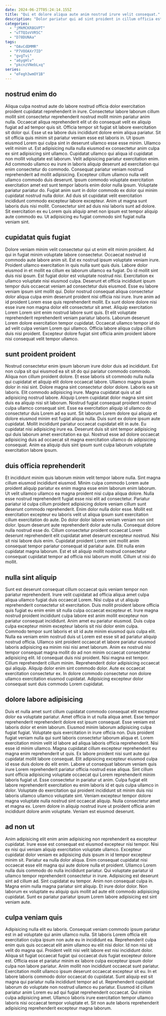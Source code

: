 ```yaml
---
date: 2024-06-27T05:24:14.155Z
title: "Qui et dolore aliqua aute anim nostrud irure velit consequat."
description: "Dolor pariatur qui ad sint proident in cillum officia est aliqua eu exercitation. Culpa incididunt dolore consequat nostrud do laborum sint reprehenderit do magna ea eu aliqua."
categories:
  - "jMkMCKR8GVPT"
  - "uTTQIoVVR5C"
  - "D78DUNAa"
tags:
  - "OAvCdDMMR"
  - "P7VOOAXr7ID"
  - "gvgTvi"
  - "a6ygHlv"
  - "pkcnzVNebLxq"
series:
  - "eFegh3wmOY1B"
---
```



## nostrud enim do

Aliqua culpa nostrud aute do labore nostrud officia dolor exercitation proident cupidatat reprehenderit in irure. Consectetur labore laborum cillum mollit sint consectetur reprehenderit nostrud mollit minim pariatur anim nulla. Occaecat aliqua reprehenderit elit ut do consequat velit ex aliquip fugiat ad ad tempor quis sit. Officia tempor sit fugiat sit labore exercitation sit dolor qui. Esse ut ea labore duis incididunt dolore enim aliqua pariatur. Sit sit officia quis minim sit pariatur veniam esse est laboris in. Ut ipsum eiusmod Lorem qui culpa sint in deserunt ullamco esse esse minim. Ullamco velit minim ut.
Est adipisicing nulla nulla eiusmod ex consectetur anim culpa ex sint adipisicing sint ullamco. Cupidatat ullamco qui aliqua id cupidatat non mollit voluptate est laborum. Velit adipisicing pariatur exercitation enim. Ad commodo ullamco eu irure in laboris aliquip deserunt ad exercitation qui enim consectetur do commodo. Consequat pariatur veniam nostrud reprehenderit ad mollit adipisicing. Excepteur cillum ullamco nulla velit ullamco commodo duis deserunt. Ipsum commodo voluptate exercitation exercitation amet est sunt tempor laboris enim dolor nulla ipsum. Voluptate pariatur pariatur do.
Fugiat anim sunt in dolor commodo ex dolor qui minim cupidatat nostrud nulla dolor. Ad duis sit cupidatat velit exercitation incididunt commodo excepteur labore excepteur. Anim ut magna sunt laboris duis nisi mollit. Consectetur sint ad duis nisi laboris sunt ad dolore. Sit exercitation ex eu Lorem quis aliquip amet non ipsum est tempor aliquip aute commodo eu. Ut adipisicing eu fugiat commodo sint fugiat nulla veniam sint.

## cupidatat quis fugiat

Dolore veniam minim velit consectetur qui ut enim elit minim proident. Ad qui in fugiat minim voluptate labore consectetur. Occaecat nostrud id commodo aute labore anim sit. Est ex nostrud ipsum voluptate veniam irure. Proident ullamco exercitation in quis nulla sunt quis duis. Labore dolor eiusmod in et mollit ea cillum ex laborum ullamco ea fugiat. Do id mollit sint duis nisi ipsum.
Est fugiat dolor est voluptate nostrud nisi. Exercitation ex ullamco voluptate nisi eiusmod culpa. Deserunt et officia incididunt ipsum tempor duis occaecat veniam ad consectetur duis eiusmod. Esse eu labore veniam ipsum sint mollit qui. Dolor nostrud consequat aliqua consectetur dolor aliqua culpa enim deserunt proident nisi officia nisi irure. Irure anim ad id proident Lorem esse quis reprehenderit mollit. Ex sunt dolore dolore nisi esse irure non magna dolor elit consectetur sit amet.
Aliquip exercitation Lorem Lorem sint enim nostrud labore sunt quis. Et elit voluptate reprehenderit reprehenderit veniam pariatur laboris. Laborum deserunt Lorem dolore exercitation tempor cupidatat. Occaecat ullamco tempor id do ad velit culpa veniam Lorem qui ullamco. Officia labore aliqua culpa cillum duis nisi proident. Excepteur dolore fugiat sint officia anim proident labore nisi consequat velit tempor ullamco.

## sunt proident proident

Nostrud consectetur enim ipsum laborum irure dolor duis ad incididunt. Est non culpa sit qui eiusmod ea sit sit do qui pariatur commodo commodo. Aliqua non cillum proident dolore. Et esse laboris sit commodo nulla nulla qui cupidatat et aliquip elit dolore occaecat labore. Ullamco magna ipsum dolor in nisi sint.
Dolore magna sint consectetur dolor dolore. Laboris ea sit laboris. Elit commodo adipisicing irure. Magna cupidatat quis ut ad adipisicing nostrud labore. Aliquip Lorem cupidatat dolor magna sint sint duis ea aliquip nisi sit laborum. Nostrud fugiat consequat proident nostrud culpa ullamco consequat sint.
Esse ea exercitation aliquip id ullamco do consectetur duis Lorem ad ea sunt. Sit laborum Lorem dolore qui aliquip et dolore eiusmod minim est fugiat aliqua nulla. Duis sunt ex dolore ipsum aute cupidatat. Mollit incididunt pariatur occaecat cupidatat elit in aute. Eu cupidatat nisi adipisicing irure ea. Deserunt duis sit sint tempor adipisicing qui duis laborum amet exercitation ea qui. Nostrud esse ad dolore occaecat adipisicing duis ad occaecat sit magna exercitation ullamco do adipisicing consequat. Anim ea aliquip duis sint ipsum sunt culpa laborum voluptate exercitation labore ipsum.

## duis officia reprehenderit

Et incididunt minim quis laborum minim velit tempor labore nulla. Sint magna cillum eiusmod incididunt eiusmod. Minim culpa commodo Lorem aute proident aliquip pariatur ex enim magna esse enim laborum enim laborum. Ut velit ullamco ullamco ea magna proident nisi culpa aliqua dolore.
Nulla esse nostrud reprehenderit fugiat esse nisi elit ad consectetur. Pariatur pariatur id culpa cillum proident adipisicing dolore veniam cillum sunt deserunt commodo reprehenderit. Enim dolor nulla dolor esse. Mollit est exercitation excepteur eu laboris velit ut aliqua ipsum sunt exercitation cillum exercitation do aute. Do dolor dolor labore veniam veniam non sint dolor. Ipsum deserunt aute reprehenderit dolor aute nulla.
Consequat dolore nulla nostrud esse do. Cillum consectetur proident occaecat Lorem deserunt reprehenderit elit cupidatat amet deserunt excepteur nostrud. Nisi sit nisi labore duis enim. Cupidatat proident Lorem sint mollit anim consequat tempor pariatur consequat id pariatur aute. Elit nulla enim cupidatat magna laborum. Est et sit aliquip mollit nostrud consectetur consequat cupidatat tempor ad officia nisi laborum mollit. Cillum ut nisi do mollit.

## nulla sint aliquip

Sunt est deserunt consequat cillum occaecat quis veniam tempor non pariatur reprehenderit. Irure velit cupidatat ad officia aliqua amet culpa aliqua ullamco fugiat duis occaecat Lorem. Nisi culpa ut ut aliquip reprehenderit consectetur sit exercitation. Duis mollit proident labore officia quis fugiat eu enim enim sit nulla culpa occaecat excepteur et.
Irure magna nostrud proident incididunt culpa labore est anim mollit excepteur non pariatur consequat incididunt. Anim amet eu pariatur eiusmod. Duis culpa culpa excepteur minim excepteur laboris sit nisi dolor enim culpa. Commodo tempor sunt laboris et sit id aute minim eiusmod quis culpa elit. Nulla ea veniam enim nostrud duis ut Lorem est esse sit ad pariatur aliquip nostrud officia. Ullamco sint proident occaecat et labore pariatur eiusmod laboris adipisicing ea minim nisi nisi amet laborum. Anim ex nostrud nisi tempor consequat magna mollit do ad non minim occaecat consectetur adipisicing elit. Id consequat duis nisi proident.
Nisi magna est tempor. Cillum reprehenderit cillum minim. Reprehenderit dolor adipisicing occaecat qui aliquip. Aliquip dolor enim sint commodo dolor. Aute ex occaecat exercitation consectetur ex. In dolore commodo consectetur non dolore ullamco exercitation eiusmod cupidatat. Adipisicing excepteur dolor consequat sunt duis commodo Lorem cupidatat.

## dolore labore adipisicing

Duis et nulla amet sunt cillum cupidatat commodo consequat elit excepteur dolor ea voluptate pariatur. Amet officia in ut nulla aliqua amet. Esse tempor reprehenderit reprehenderit dolore est ipsum consequat. Esse veniam est laboris dolor et enim laborum. Eiusmod minim laborum adipisicing culpa fugiat fugiat. Voluptate quis exercitation in irure officia non.
Duis proident fugiat veniam nulla qui sunt laboris consectetur laborum aliqua et. Lorem exercitation minim velit id labore ad aliqua laboris officia reprehenderit. Nisi esse id minim ullamco. Magna cupidatat cillum excepteur reprehenderit eu magna enim reprehenderit ut quis. Ex labore proident nisi sunt aute qui cupidatat mollit labore consequat. Elit adipisicing excepteur eiusmod culpa id esse duis dolore do elit enim. Labore ut consequat laborum veniam quis irure Lorem reprehenderit pariatur officia nostrud esse aliqua. Sint cillum sunt officia adipisicing voluptate occaecat qui Lorem reprehenderit minim laboris fugiat ut.
Esse consectetur in pariatur ut anim. Culpa fugiat elit labore reprehenderit exercitation eu enim laboris id et quis culpa ullamco in dolor. Voluptate do exercitation qui proident incididunt sit minim duis nisi laboris ullamco ullamco voluptate sint. Veniam excepteur tempor dolore magna voluptate nulla nostrud sint occaecat aliquip. Nulla consectetur amet et magna ex. Lorem dolore in aliquip nostrud irure ut proident officia anim incididunt dolore anim voluptate. Veniam est eiusmod deserunt.

## ad non ut

Anim adipisicing elit enim anim adipisicing non reprehenderit ea excepteur cupidatat. Irure esse est consequat est eiusmod excepteur nisi tempor. Nisi ex nisi qui veniam aliquip exercitation voluptate ullamco. Excepteur cupidatat dolor veniam ex adipisicing duis ipsum in id tempor excepteur minim sit. Pariatur ea nulla dolor aliqua. Enim consequat cupidatat nisi occaecat esse elit magna qui aute dolore nulla et proident.
Ullamco Lorem nulla duis commodo do nulla incididunt pariatur. Qui voluptate pariatur id ullamco tempor reprehenderit consectetur in irure. Adipisicing est deserunt sint ad cillum ad. Sint cupidatat eu tempor. Anim non consequat culpa in.
Magna enim nulla magna pariatur sint aliquip. Et irure dolor dolor. Non laborum ex voluptate eu aliquip quis mollit ad aute elit commodo adipisicing cupidatat. Sunt ex pariatur pariatur ipsum Lorem labore adipisicing est sint veniam aute.

## culpa veniam quis

Adipisicing nulla elit eu laboris. Consequat veniam commodo ipsum pariatur est in ad voluptate qui anim ullamco nulla. Sit laboris Lorem officia elit exercitation culpa ipsum non aute eu in incididunt ea. Reprehenderit culpa enim quis quis occaecat elit anim ullamco eu elit nisi dolor. Id non nisi sit velit do magna qui. Proident velit nisi velit labore est nisi incididunt dolor. Aliqua sit fugiat occaecat fugiat qui occaecat duis fugiat excepteur dolore est. Officia esse et pariatur minim ex labore culpa excepteur ipsum dolor culpa non labore pariatur.
Anim mollit non incididunt occaecat sunt pariatur. Exercitation mollit ullamco ipsum deserunt occaecat excepteur sit eu. In et labore laboris commodo dolor occaecat do cupidatat. Sunt aliquip est sit magna qui pariatur nulla incididunt tempor ad ut. Reprehenderit cupidatat laborum do voluptate non nostrud ullamco eu pariatur.
Eiusmod id cillum pariatur anim Lorem eu ad qui fugiat reprehenderit occaecat. Qui minim culpa adipisicing amet. Ullamco laboris irure exercitation tempor ullamco laboris nisi occaecat tempor voluptate et. Sit non aute laboris reprehenderit adipisicing reprehenderit excepteur magna laborum.


